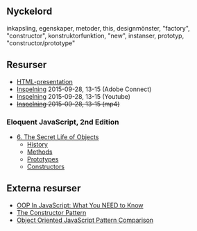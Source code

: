## Nyckelord

inkapsling, egenskaper, metoder, this, designmönster, "factory",  "constructor", konstruktorfunktion, "new", instanser,  prototyp, "constructor/prototype"

## Resurser
- [HTML-presentation](https://rawgit.com/1dv021/syllabus/master/presentationer/05/index.html#)
- [Inspelning](https://connect.sunet.se/p4dqo78oxjv/) 2015-09-28, 13-15 (Adobe Connect)
- [Inspelning](https://youtu.be/fVCHR0jpioM) 2015-09-28, 13-15 (Youtube)
- <del>[Inspelning](http://orion.lnu.se/pub/education/course/1DV021/HT15/lectures/1dv021-f05.mp4) 2015-09-28, 13-15 (mp4)</del>

### Eloquent JavaScript, 2nd Edition 

- [6. The Secret Life of Objects](http://eloquentjavascript.net/06_object.html)
	- [History](http://eloquentjavascript.net/06_object.html#h_kMzWSXQAtV)
	- [Methods](http://eloquentjavascript.net/06_object.html#h_fkrGgDyRWc)
	- [Prototypes](http://eloquentjavascript.net/06_object.html#h_SumMlRB7yn)
	- [Constructors](http://eloquentjavascript.net/06_object.html#h_YKXJZqcaJA)


## Externa resurser

- [OOP In JavaScript: What You NEED to Know](http://javascriptissexy.com/oop-in-javascript-what-you-need-to-know/)
- [The Constructor Pattern](http://addyosmani.com/resources/essentialjsdesignpatterns/book/#constructorpatternjavascript)
- [Object Oriented JavaScript Pattern Comparison](https://john-dugan.com/object-oriented-javascript-pattern-comparison/)
